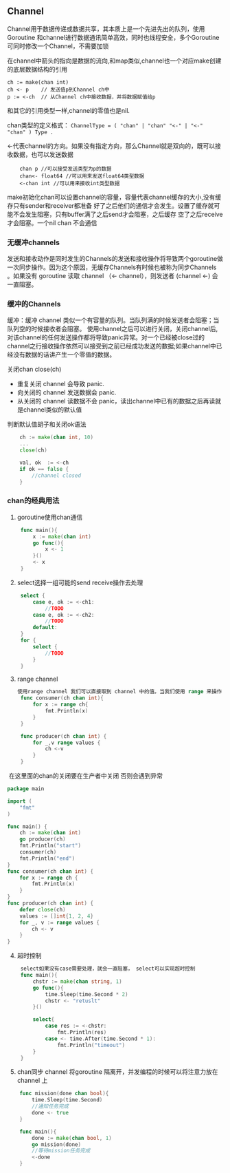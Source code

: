 ## Channel

Channel用于数据传递或数据共享，其本质上是一个先进先出的队列，使用Goroutine 和channel进行数据通讯简单高效，同时也线程安全，多个Goroutine可同时修改一个Channel，不需要加锁

在channel中箭头的指向是数据的流向,和map类似,channel也一个对应make创建的底层数据结构的引用

```
ch := make(chan int)
ch <- p    // 发送值p到Channel ch中
p := <-ch  // 从Channel ch中接收数据，并将数据赋值给p
```

和其它的引用类型一样,channel的零值也是nil.

chan类型的定义格式： `ChannelType = ( "chan" | "chan" "<-" | "<-" "chan" ) Type .`

<-代表channel的方向。如果没有指定方向，那么Channel就是双向的，既可以接收数据，也可以发送数据

```
    chan p //可以接受发送类型为p的数据
    chan<- float64 //可以用来发送float64类型数据
    <-chan int //可以用来接收int类型数据
```

make初始化chan可以设置channel的容量，容量代表channel缓存的大小,没有缓存只有sender和receiver都准备 好了之后他们的通信才会发生。设置了缓存就可能不会发生阻塞，只有buffer满了之后send才会阻塞，之后缓存 空了之后receive才会阻塞。一个nil chan 不会通信

### 无缓冲channels

发送和接收动作是同时发生的Channels的发送和接收操作将导致两个goroutine做一次同步操作。因为这个原因，无缓存Channels有时候也被称为同步Channels 。如果没有 goroutine 读取 channel （<- channel），则发送者 (channel <-) 会一直阻塞。

### 缓冲的Channels

缓冲：缓冲 channel 类似一个有容量的队列。当队列满的时候发送者会阻塞；当队列空的时候接收者会阻塞。
使用channel之后可以进行关闭，关闭channel后,对该channel的任何发送操作都将导致panic异常。对一个已经被close过的channel之行接收操作依然可以接受到之前已经成功发送的数据;如果channel中已经没有数据的话讲产生一个零值的数据。

关闭chan close(ch)

- 重复关闭 channel 会导致 panic.
- 向关闭的 channel 发送数据会 panic.
- 从关闭的 channel 读数据不会 panic，读出channel中已有的数据之后再读就是channel类似的默认值

判断默认值胡子和关闭ok语法

```go
    ch := make(chan int, 10)
    ...
    close(ch)

    val, ok  := <-ch
    if ok == false {
        //channel closed
    }
```

### chan的经典用法

1. goroutine使用chan通信

   ```go
    func main(){
        x := make(chan int)
        go func(){
            x <- 1
        }()
        <- x
    }
   ```

2. select选择一组可能的send receive操作去处理

   ```go
    select {
        case e, ok := <-ch1:
            //TODO
        case e, ok := <-ch2:
            //TODO
        default:  
    }
    for {
        select {
            //TODO
        }
    }
   ```

3. range channel

   ```go
   使用range channel 我们可以直接取到 channel 中的值。当我们使用 range 来操作 channel 的时候，一旦 channel 关闭，channel 内部数据读完之后循环自动结束。
    func consumer(ch chan int){
        for x := range ch{
            fmt.Println(x)
        }
    }
   
    func producer(ch chan int) {
        for _,v range values {
            ch <-v
        }
    }
   ```

​      在这里面的chan的关闭要在生产者中关闭 否则会遇到异常

```go
package main

import (
	"fmt"
)

func main() {
	ch := make(chan int)
	go producer(ch)
	fmt.Println("start")
	consumer(ch)
	fmt.Println("end")
}
func consumer(ch chan int) {
	for x := range ch {
		fmt.Println(x)
	}
}
func producer(ch chan int) {
	defer close(ch)
	values := []int{1, 2, 4}
	for _, v := range values {
		ch <- v
	}
}

```



4. 超时控制

   ```go
    select如果没有case需要处理，就会一直阻塞， select可以实现超时控制
    func main(){
        chstr := make(chan string, 1)
        go func(){
            time.Sleep(time.Second * 2)
            chstr <- "retuslt"
        }()
   
        select{
            case res := <-chstr:
                fmt.Println(res)
            case <- time.After(time.Second * 1):
                fmt.Println("timeout")
        }
    }
   ```

5. chan同步
   channel 将goroutine 隔离开，并发编程的时候可以将注意力放在 channel 上

```go
    func mission(done chan bool){
        time.Sleep(time.Second)
        //通知任务完成
        done <- true
    }

    func main(){
        done := make(chan bool, 1)
        go mission(done)
        //等待mission任务完成
        <-done
    }
```